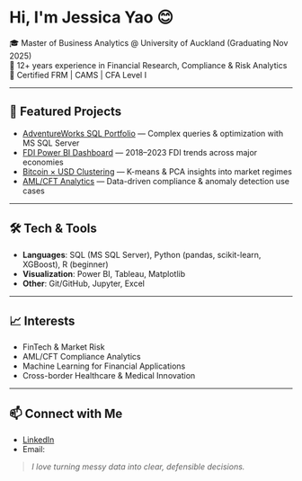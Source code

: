 # Hi, I'm Jessica Yao 😊

🎓 Master of Business Analytics @ University of Auckland (Graduating Nov 2025)<br>
💼 12+ years experience in Financial Research, Compliance & Risk Analytics<br>
📜 Certified FRM | CAMS | CFA Level I


---

## 🔭 Featured Projects
- [AdventureWorks SQL Portfolio](#) — Complex queries & optimization with MS SQL Server  
- [FDI Power BI Dashboard](#) — 2018–2023 FDI trends across major economies  
- [Bitcoin × USD Clustering](#) — K-means & PCA insights into market regimes  
- [AML/CFT Analytics](#) — Data-driven compliance & anomaly detection use cases  

---

## 🛠 Tech & Tools
- **Languages**: SQL (MS SQL Server), Python (pandas, scikit-learn, XGBoost), R (beginner)  
- **Visualization**: Power BI, Tableau, Matplotlib  
- **Other**: Git/GitHub, Jupyter, Excel  

---

## 📈 Interests
- FinTech & Market Risk  
- AML/CFT Compliance Analytics  
- Machine Learning for Financial Applications  
- Cross-border Healthcare & Medical Innovation  

---

## 📫 Connect with Me
- [LinkedIn](https://www.linkedin.com/in/zhuojunyao)  
- Email: 

> *I love turning messy data into clear, defensible decisions.*  

